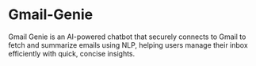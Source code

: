 # Gmail-Genie
Gmail Genie is an AI-powered chatbot that securely connects to Gmail to fetch and summarize emails using NLP, helping users manage their inbox efficiently with quick, concise insights.
